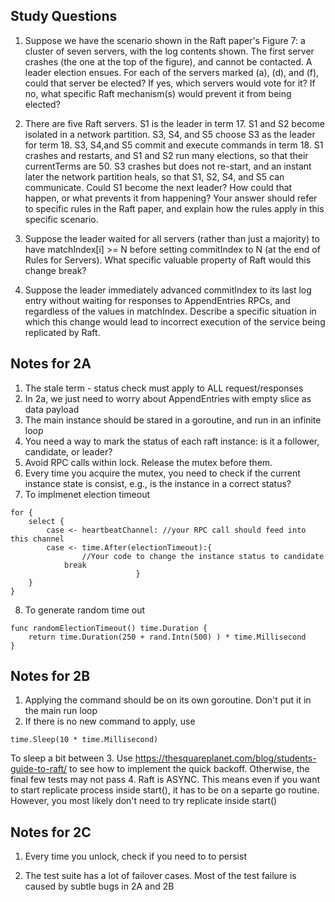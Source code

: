 Study Questions
---------
1. Suppose we have the scenario shown in the Raft paper's Figure 7: a cluster of seven servers, with the log contents shown. The first server crashes (the one at the top of the figure), and cannot be contacted. A leader election ensues. For each of the servers marked (a), (d), and (f), could that server be elected? If yes, which servers would vote for it? If no, what specific Raft mechanism(s) would prevent it from being elected?

2. There are five Raft servers. S1 is the leader in term 17. S1 and S2 become
isolated in a network partition. S3, S4, and S5 choose S3 as the leader for term 18. S3, S4,and S5 commit and execute commands in term 18. S1 crashes and restarts, and S1 and S2
run many elections, so that their currentTerms are 50. S3 crashes but does not re-start, and an 
instant later the network partition heals, so that S1, S2, S4, and S5 can communicate. Could 
S1 become the next leader? How could that happen, or what prevents it from happening?
Your answer should refer to specific rules in the Raft paper, and explain how the rules apply
in this specific scenario. 

3. Suppose the leader waited for all servers (rather than just a majority) to have
matchIndex[i] >= N before setting commitIndex to N (at the end of Rules for Servers).
What specific valuable property of Raft would this change break?

4. Suppose the leader immediately advanced commitIndex to its last log entry
without waiting for responses to AppendEntries RPCs, and regardless of the values in
matchIndex. Describe a specific situation in which this change would lead to incorrect execution of the service being replicated by Raft.



Notes for 2A
---------
1. The stale term - status check must apply to ALL request/responses
2. In 2a, we just need to worry about AppendEntries with empty slice as data payload 
3. The main instance should be stared in a goroutine, and run in an infinite loop
4. You need a way to mark the status of each raft instance: is it a follower, candidate, or leader?
5. Avoid RPC calls within lock. Release the mutex before them.
6. Every time you acquire the mutex, you need to check if the current instance state is consist, e.g., is the instance in a correct status?
7. To implmenet election timeout 

```
for {
	select {
		case <- heartbeatChannel: //your RPC call should feed into this channel
		case <- time.After(electionTimeout):{
				//Your code to change the instance status to candidate
			break
						    }
	}
}
```
8. To generate random time out
```
func randomElectionTimeout() time.Duration {
	return time.Duration(250 + rand.Intn(500) ) * time.Millisecond
}

```


Notes for 2B
--------
1. Applying the command should be on its own goroutine. Don't put it in the main run loop
2. If there is no new command to apply, use 
```
time.Sleep(10 * time.Millisecond)
```
To sleep a bit between
3. Use https://thesquareplanet.com/blog/students-guide-to-raft/ to see how to implement the quick backoff. Otherwise, the final few tests may not pass
4. Raft is ASYNC. This means even if you want to start replicate process inside start(), it has to be on a separte go routine. However, you most likely don't need to try replicate inside start()


Notes for 2C
---------
1. Every time you unlock, check if you need to to persist

2. The test suite has a lot of failover cases. Most of the test failure is caused by subtle bugs in 2A and 2B 
